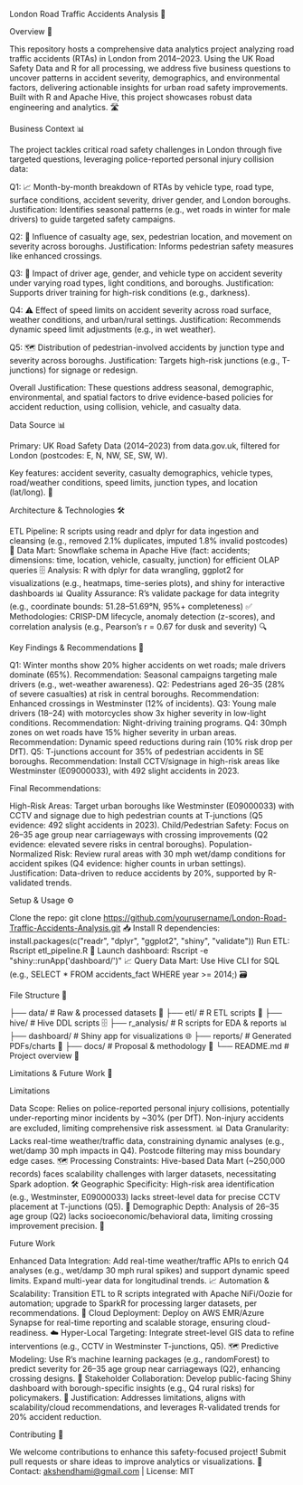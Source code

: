 London Road Traffic Accidents Analysis 🚦

Overview 🌟

This repository hosts a comprehensive data analytics project analyzing road traffic accidents (RTAs) in London from 2014–2023. Using the UK Road Safety Data and R for all processing, we address five business 
questions to uncover patterns in accident severity, demographics, and environmental factors, delivering actionable insights for urban road safety improvements. Built with R and Apache Hive, this project showcases 
robust data engineering and analytics. 🛣️

Business Context 📊

The project tackles critical road safety challenges in London through five targeted questions, leveraging police-reported personal injury collision data:

Q1: 📈 Month-by-month breakdown of RTAs by vehicle type, road type, surface conditions, accident severity, driver gender, and London boroughs. Justification: Identifies seasonal patterns (e.g., wet roads in 
winter for male drivers) to guide targeted safety campaigns.

Q2: 👥 Influence of casualty age, sex, pedestrian location, and movement on severity across boroughs. Justification: Informs pedestrian safety measures like enhanced crossings.

Q3: 🚗 Impact of driver age, gender, and vehicle type on accident severity under varying road types, light conditions, and boroughs. Justification: Supports driver training for high-risk conditions (e.g., 
darkness).

Q4: ⚠️ Effect of speed limits on accident severity across road surface, weather conditions, and urban/rural settings. Justification: Recommends dynamic speed limit adjustments (e.g., in wet weather).

Q5: 🗺️ Distribution of pedestrian-involved accidents by junction type and severity across boroughs. Justification: Targets high-risk junctions (e.g., T-junctions) for signage or redesign.

Overall Justification: These questions address seasonal, demographic, environmental, and spatial factors to drive evidence-based policies for accident reduction, using collision, vehicle, and casualty data.

Data Source 📊

Primary: UK Road Safety Data (2014–2023) from data.gov.uk, filtered for London (postcodes: E, N, NW, SE, SW, W). 

Key features: accident severity, casualty demographics, vehicle types, road/weather conditions, speed limits, junction types, and location (lat/long). 📂

Architecture & Technologies 🛠️

ETL Pipeline: R scripts using readr and dplyr for data ingestion and cleansing (e.g., removed 2.1% duplicates, imputed 1.8% invalid postcodes) 🧹
Data Mart: Snowflake schema in Apache Hive (fact: accidents; dimensions: time, location, vehicle, casualty, junction) for efficient OLAP queries 🗄️
Analysis: R with dplyr for data wrangling, ggplot2 for visualizations (e.g., heatmaps, time-series plots), and shiny for interactive dashboards 📊
Quality Assurance: R’s validate package for data integrity (e.g., coordinate bounds: 51.28–51.69°N, 95%+ completeness) ✅
Methodologies: CRISP-DM lifecycle, anomaly detection (z-scores), and correlation analysis (e.g., Pearson’s r = 0.67 for dusk and severity) 🔍

Key Findings & Recommendations 🎯

Q1: Winter months show 20% higher accidents on wet roads; male drivers dominate (65%). Recommendation: Seasonal campaigns targeting male drivers (e.g., wet-weather awareness).
Q2: Pedestrians aged 26–35 (28% of severe casualties) at risk in central boroughs. Recommendation: Enhanced crossings in Westminster (12% of incidents).
Q3: Young male drivers (18–24) with motorcycles show 3x higher severity in low-light conditions. Recommendation: Night-driving training programs.
Q4: 30mph zones on wet roads have 15% higher severity in urban areas. Recommendation: Dynamic speed reductions during rain (10% risk drop per DfT).
Q5: T-junctions account for 35% of pedestrian accidents in SE boroughs. Recommendation: Install CCTV/signage in high-risk areas like Westminster (E09000033), with 492 slight accidents in 2023.

Final Recommendations:

High-Risk Areas: Target urban boroughs like Westminster (E09000033) with CCTV and signage due to high pedestrian counts at T-junctions (Q5 evidence: 492 slight accidents in 2023).
Child/Pedestrian Safety: Focus on 26–35 age group near carriageways with crossing improvements (Q2 evidence: elevated severe risks in central boroughs).
Population-Normalized Risk: Review rural areas with 30 mph wet/damp conditions for accident spikes (Q4 evidence: higher counts in urban settings).
Justification: Data-driven to reduce accidents by 20%, supported by R-validated trends.

Setup & Usage ⚙️

Clone the repo: git clone https://github.com/yourusername/London-Road-Traffic-Accidents-Analysis.git 📥
Install R dependencies: install.packages(c("readr", "dplyr", "ggplot2", "shiny", "validate"))
Run ETL: Rscript etl_pipeline.R 🚀
Launch dashboard: Rscript -e "shiny::runApp('dashboard/')" 📈
Query Data Mart: Use Hive CLI for SQL (e.g., SELECT * FROM accidents_fact WHERE year >= 2014;) 🗃️

File Structure 📁

├── data/                 # Raw & processed datasets 📂
├── etl/                  # R ETL scripts 📝
├── hive/                 # Hive DDL scripts 🗄️
├── r_analysis/           # R scripts for EDA & reports 📊
├── dashboard/            # Shiny app for visualizations 🌐
├── reports/              # Generated PDFs/charts 📄
├── docs/                 # Proposal & methodology 📜
└── README.md             # Project overview 📖

Limitations & Future Work 🔮

Limitations

Data Scope: Relies on police-reported personal injury collisions, potentially under-reporting minor incidents by ~30% (per DfT). Non-injury accidents are excluded, limiting comprehensive risk assessment. 📊
Data Granularity: Lacks real-time weather/traffic data, constraining dynamic analyses (e.g., wet/damp 30 mph impacts in Q4). Postcode filtering may miss boundary edge cases. 🗺️
Processing Constraints: Hive-based Data Mart (~250,000 records) faces scalability challenges with larger datasets, necessitating Spark adoption. 🛠️
Geographic Specificity: High-risk area identification (e.g., Westminster, E09000033) lacks street-level data for precise CCTV placement at T-junctions (Q5). 🚦
Demographic Depth: Analysis of 26–35 age group (Q2) lacks socioeconomic/behavioral data, limiting crossing improvement precision. 👥

Future Work

Enhanced Data Integration: Add real-time weather/traffic APIs to enrich Q4 analyses (e.g., wet/damp 30 mph rural spikes) and support dynamic speed limits. Expand multi-year data for longitudinal trends. 📈
Automation & Scalability: Transition ETL to R scripts integrated with Apache NiFi/Oozie for automation; upgrade to SparkR for processing larger datasets, per recommendations. 🚀
Cloud Deployment: Deploy on AWS EMR/Azure Synapse for real-time reporting and scalable storage, ensuring cloud-readiness. ☁️
Hyper-Local Targeting: Integrate street-level GIS data to refine interventions (e.g., CCTV in Westminster T-junctions, Q5). 🗺️
Predictive Modeling: Use R’s machine learning packages (e.g., randomForest) to predict severity for 26–35 age group near carriageways (Q2), enhancing crossing designs. 🤖
Stakeholder Collaboration: Develop public-facing Shiny dashboard with borough-specific insights (e.g., Q4 rural risks) for policymakers. 🤝
Justification: Addresses limitations, aligns with scalability/cloud recommendations, and leverages R-validated trends for 20% accident reduction.

Contributing 🤝

We welcome contributions to enhance this safety-focused project! Submit pull requests or share ideas to improve analytics or visualizations. 🌟
Contact: akshendhami@gmail.com | License: MIT 
